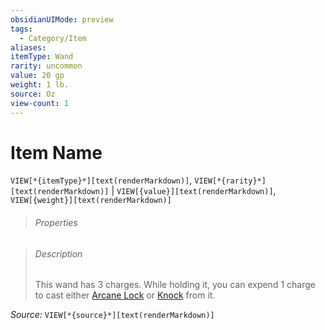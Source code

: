 ```yaml
---
obsidianUIMode: preview
tags:
  - Category/Item
aliases: 
itemType: Wand
rarity: uncommon
value: 20 gp
weight: 1 lb.
source: Oz
view-count: 1
---
```




# Item Name
`VIEW[*{itemType}*][text(renderMarkdown)]`, `VIEW[*{rarity}*][text(renderMarkdown)]`  | `VIEW[{value}][text(renderMarkdown)]`,  `VIEW[{weight}][text(renderMarkdown)]` 

>###### Properties
>

>###### Description
>This wand has 3 charges. While holding it, you can expend 1 charge to cast either [Arcane Lock]() or [Knock]() from it. 

*Source:* `VIEW[*{source}*][text(renderMarkdown)]`